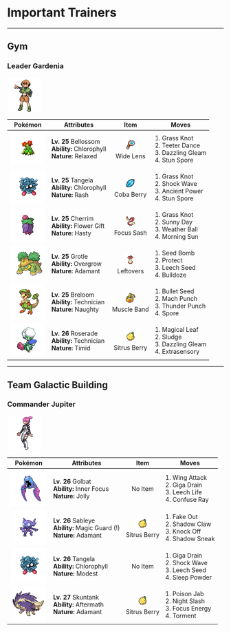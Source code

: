 # Important Trainers


---

## Gym

### Leader Gardenia

![Leader Gardenia](../../assets/important_trainers/gardenia.png "Leader Gardenia")

| Pokémon | Attributes | Item | Moves |
|:-------:|------------|:----:|-------|
| ![Bellossom](../../assets/sprites/bellossom/front.gif "Bellossom") | **Lv. 25** Bellossom<br>**Ability:** <span class="tooltip" title="Boosts the Pokémon’s Speed in sunshine.">Chlorophyll</span><br>**Nature:** <span class="tooltip" title="[+Def, -Spd]">Relaxed</span> | ![Wide Lens](../../assets/items/wide_lens.png "Wide Lens")<br><span class="tooltip" title="An item to be held by a Pokémon. It is a magnifying lens that slightly boosts the accuracy of moves.">Wide Lens</span> | 1. <span class="tooltip" title="The user snares the foe with grass and trips it. The heavier the foe, the greater the damage.">Grass Knot</span><br>2. <span class="tooltip" title="The user performs a wobbly dance that confuses all the Pokémon in battle. ">Teeter Dance</span><br>3. <span class="tooltip" title="Inflicts regular damage.">Dazzling Gleam</span><br>4. <span class="tooltip" title="The user scatters a cloud of paralyzing powder. It may paralyze the target.">Stun Spore</span> |
| ![Tangela](../../assets/sprites/tangela/front.gif "Tangela") | **Lv. 25** Tangela<br>**Ability:** <span class="tooltip" title="Boosts the Pokémon’s Speed in sunshine.">Chlorophyll</span><br>**Nature:** <span class="tooltip" title="[+Sp. Atk, -Sp. Def]">Rash</span> | ![Coba Berry](../../assets/items/coba_berry.png "Coba Berry")<br><span class="tooltip" title="A Poffin ingredient. If held by a Pokémon, it weakens a foe’s supereffective Flying-type attack.">Coba Berry</span> | 1. <span class="tooltip" title="The user snares the foe with grass and trips it. The heavier the foe, the greater the damage.">Grass Knot</span><br>2. <span class="tooltip" title="The user strikes the foe with a quick jolt of electricity. This attack cannot be evaded.">Shock Wave</span><br>3. <span class="tooltip" title="The user attacks with a prehistoric power. It may also raise all the user’s stats at once.">Ancient Power</span><br>4. <span class="tooltip" title="The user scatters a cloud of paralyzing powder. It may paralyze the target.">Stun Spore</span> |
| ![Cherrim](../../assets/sprites/cherrim/front.gif "Cherrim") | **Lv. 25** Cherrim<br>**Ability:** <span class="tooltip" title="Powers up party Pokémon when it is sunny.">Flower Gift</span><br>**Nature:** <span class="tooltip" title="[+Spd, -Def]">Hasty</span> | ![Focus Sash](../../assets/items/focus_sash.png "Focus Sash")<br><span class="tooltip" title="An item to be held by a Pokémon. If it has full HP, the holder will endure one potential KO attack, leaving 1 HP.">Focus Sash</span> | 1. <span class="tooltip" title="The user snares the foe with grass and trips it. The heavier the foe, the greater the damage.">Grass Knot</span><br>2. <span class="tooltip" title="The user intensifies the sun for five turns, powering up Fire-type moves. ">Sunny Day</span><br>3. <span class="tooltip" title="An attack move that varies in power and type depending on the weather. ">Weather Ball</span><br>4. <span class="tooltip" title="The user restores its own HP. The amount of HP regained varies with the weather.">Morning Sun</span> |
| ![Grotle](../../assets/sprites/grotle/front.gif "Grotle") | **Lv. 25** Grotle<br>**Ability:** <span class="tooltip" title="Powers up Grass-type moves in a pinch.">Overgrow</span><br>**Nature:** <span class="tooltip" title="[+Atk, -Sp. Atk]">Adamant</span> | ![Leftovers](../../assets/items/leftovers.png "Leftovers")<br><span class="tooltip" title="An item to be held by a Pokémon. The holder’s HP is gradually restored during battle.">Leftovers</span> | 1. <span class="tooltip" title="The user slams a barrage of hard- shelled seeds down on the foe from above.">Seed Bomb</span><br>2. <span class="tooltip" title="It enables the user to evade all attacks. Its chance of failing rises if it is used in succession.">Protect</span><br>3. <span class="tooltip" title="A seed is planted on the foe. It steals some HP from the foe to heal the user on every turn.">Leech Seed</span><br>4. <span class="tooltip" title="Inflicts regular damage.  Has a 100% chance to lower the target's Speed by one stage.">Bulldoze</span> |
| ![Breloom](../../assets/sprites/breloom/front.gif "Breloom") | **Lv. 25** Breloom<br>**Ability:** <span class="tooltip" title="Powers up the Pokémon’s weaker moves.">Technician</span><br>**Nature:** <span class="tooltip" title="[+Atk, -Sp. Def]">Naughty</span> | ![Muscle Band](../../assets/items/muscle_band.png "Muscle Band")<br><span class="tooltip" title="An item to be held by a Pokémon. It is a headband that slightly boosts the power of physical moves.">Muscle Band</span> | 1. <span class="tooltip" title="The user forcefully shoots seeds at the foe. Two to five seeds are shot in rapid succession.">Bullet Seed</span><br>2. <span class="tooltip" title="The user throws a punch at blinding speed. It is certain to strike first.">Mach Punch</span><br>3. <span class="tooltip" title="The foe is punched with an electrified fist. It may leave the target with paralysis.">Thunder Punch</span><br>4. <span class="tooltip" title="The user scatters bursts of spores that induce sleep.  ">Spore</span> |
| ![Roserade](../../assets/sprites/roserade/front.gif "Roserade") | **Lv. 26** Roserade<br>**Ability:** <span class="tooltip" title="Powers up the Pokémon’s weaker moves.">Technician</span><br>**Nature:** <span class="tooltip" title="[+Spd, -Atk]">Timid</span> | ![Sitrus Berry](../../assets/items/sitrus_berry.png "Sitrus Berry")<br><span class="tooltip" title="A Poffin ingredient. It may be used or held by a Pokémon to heal the user’s HP a little.">Sitrus Berry</span> | 1. <span class="tooltip" title="The user scatters curious leaves that chase the foe. This attack will not miss.">Magical Leaf</span><br>2. <span class="tooltip" title="Unsanitary sludge is hurled at the foe. It may also poison the target. ">Sludge</span><br>3. <span class="tooltip" title="Inflicts regular damage.">Dazzling Gleam</span><br>4. <span class="tooltip" title="The user attacks with an odd, unseeable power. It may also make the foe flinch.">Extrasensory</span> |



---

## Team Galactic Building

### Commander Jupiter

![Commander Jupiter](../../assets/important_trainers/jupiter.png "Commander Jupiter")

| Pokémon | Attributes | Item | Moves |
|:-------:|------------|:----:|-------|
| ![Golbat](../../assets/sprites/golbat/front.gif "Golbat") | **Lv. 26** Golbat<br>**Ability:** <span class="tooltip" title="The Pokémon is protected from flinching.">Inner Focus</span><br>**Nature:** <span class="tooltip" title="[+Spd, -Sp. Atk]">Jolly</span> | No Item | 1. <span class="tooltip" title="The foe is struck with large, imposing wings spread wide to inflict damage. ">Wing Attack</span><br>2. <span class="tooltip" title="A nutrient-draining attack. The user’s HP is restored by half the damage taken by the target.">Giga Drain</span><br>3. <span class="tooltip" title="A blood-draining attack. The user’s HP is restored by half the damage taken by the target.">Leech Life</span><br>4. <span class="tooltip" title="The foe is exposed to a sinister ray that triggers confusion. ">Confuse Ray</span> |
| ![Sableye](../../assets/sprites/sableye/front.gif "Sableye") | **Lv. 26** Sableye<br>**Ability:** <span class="tooltip" title="The Pokémon only takes damage from attacks.">Magic Guard (!)</span><br>**Nature:** <span class="tooltip" title="[+Atk, -Sp. Atk]">Adamant</span> | ![Sitrus Berry](../../assets/items/sitrus_berry.png "Sitrus Berry")<br><span class="tooltip" title="A Poffin ingredient. It may be used or held by a Pokémon to heal the user’s HP a little.">Sitrus Berry</span> | 1. <span class="tooltip" title="An attack that hits first and makes the target flinch. This move works only on the first turn.">Fake Out</span><br>2. <span class="tooltip" title="The user slashes with a sharp claw made from shadows. It has a high critical-hit ratio.">Shadow Claw</span><br>3. <span class="tooltip" title="The user slaps down the foe’s held item, preventing the item from being used during the battle.">Knock Off</span><br>4. <span class="tooltip" title="The user extends its shadow and attacks the foe from behind. This move always goes first.">Shadow Sneak</span> |
| ![Tangela](../../assets/sprites/tangela/front.gif "Tangela") | **Lv. 26** Tangela<br>**Ability:** <span class="tooltip" title="Boosts the Pokémon’s Speed in sunshine.">Chlorophyll</span><br>**Nature:** <span class="tooltip" title="[+Sp. Atk, -Atk]">Modest</span> | No Item | 1. <span class="tooltip" title="A nutrient-draining attack. The user’s HP is restored by half the damage taken by the target.">Giga Drain</span><br>2. <span class="tooltip" title="The user strikes the foe with a quick jolt of electricity. This attack cannot be evaded.">Shock Wave</span><br>3. <span class="tooltip" title="A seed is planted on the foe. It steals some HP from the foe to heal the user on every turn.">Leech Seed</span><br>4. <span class="tooltip" title="The user scatters a big cloud of sleep- inducing dust around the foe. ">Sleep Powder</span> |
| ![Skuntank](../../assets/sprites/skuntank/front.gif "Skuntank") | **Lv. 27** Skuntank<br>**Ability:** <span class="tooltip" title="Damages the foe landing the finishing hit.">Aftermath</span><br>**Nature:** <span class="tooltip" title="[+Atk, -Sp. Atk]">Adamant</span> | ![Sitrus Berry](../../assets/items/sitrus_berry.png "Sitrus Berry")<br><span class="tooltip" title="A Poffin ingredient. It may be used or held by a Pokémon to heal the user’s HP a little.">Sitrus Berry</span> | 1. <span class="tooltip" title="The foe is stabbed with a tentacle or arm steeped in poison. It may also poison the foe.">Poison Jab</span><br>2. <span class="tooltip" title="The user slashes the foe the instant an opportunity arises. It has a high critical-hit ratio.">Night Slash</span><br>3. <span class="tooltip" title="The user takes a deep breath and focuses to raise the critical-hit ratio of its attacks.">Focus Energy</span><br>4. <span class="tooltip" title="The user torments and enrages the foe, making it incapable of using the same move twice in a row.">Torment</span> |



